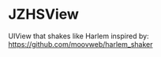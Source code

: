 JZHSView
========

UIView that shakes like Harlem
inspired by: https://github.com/moovweb/harlem_shaker

